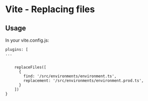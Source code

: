 # Vite - Replacing files


## Usage


In your vite.config.js:

```
plugins: [
...

 
    replaceFiles([
      {
        find: '/src/environments/environment.ts',
        replacement: '/src/environments/environment.prod.ts',
      }
    ])
}
```